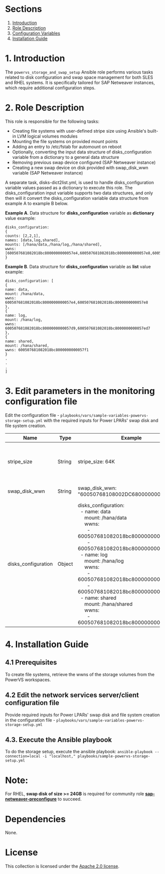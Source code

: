 # Sections

1. [Introduction](README.md#1-Introduction)
2. [Role Description](README.md#2-Role-description)
3. [Configuration Variables](README.md#3-Edit-parameters-in-the-monitoring-configuration-file)
4. [Installation Guide](README.md#4-Installation-Guide)

# 1. Introduction

The `powervs_storage_and_swap_setup` Ansible role performs various tasks related to disk configuration and swap space management for both SLES and RHEL systems. It is specifically tailored for SAP Netweaver instances, which require additional configuration steps.

# 2. Role Description

This role is responsible for the following tasks:

- Creating file systems with user-defined stripe size using Ansible's built-in LVM logical volumes modules
- Mounting the file systems on provided mount points
- Adding an entry to /etc/fstab for automount on reboot
- Optionally, converting the input data structure of disks_configuration variable from a dictionary to a general data structure
- Removing previous swap device configured (SAP Netweaver instance)
- Creating a new swap device on disk provided with swap_disk_wwn variable (SAP Netweaver instance)

A separate task, disks-dict2list.yml, is used to handle disks_configuration variable values passed as a dictionary to execute this role. The disks_configuration input variable supports two data structures, and only then will it convert the disks_configuration variable data structure from example A to example B below.

**Example A**. Data structure for **disks_configuration** variable as **dictionary** value example:
```
disks_configuration:
{
counts: [2,2,1],
names: [data,log,shared],
mounts: [/hana/data,/hana/log,/hana/shared],
wwns: [600507681082018bc8000000000057e4,600507681082018bc8000000000057e8,600507681082018bc8000000000057e5,600507681082018bc8000000000057e6,600507681082018bc8000000000057e7]
}
```

**Example B**. Data structure for **disks_configuration** variable as **list** value example:
```
disks_configuration: [
{
name: data,
mount: /hana/data,
wwns: 600507681082018bc8000000000057e4,600507681082018bc8000000000057e8
},
{
name: log,
mount: /hana/log,
wwns: 600507681082018bc8000000000057d9,600507681082018bc8000000000057ed7
},
{
name: shared,
mount: /hana/shared,
wwns: 600507681082018bc8000000000057f1
}
.
.
.
]
```

# 3. Edit parameters in the monitoring configuration file

Edit the configuration file - `playbooks/vars/sample-variables-powervs-storage-setup.yml` with the required inputs for Power LPARs' swap disk and file system creation.

| Name  | Type  |Example  | Description |
|-------|-------|---------|-------------|
|stripe_size|String|stripe_size: 64K| the size of the smallest unit of data that is written to a disk. In the example stripe size is set to 64KB and the module will write 64KB of data to the disk at a time. |
|swap_disk_wwn|String|swap_disk_wwn: "60050768108002DC6800000000029801"| the identifier of the disk that will be used to create a new swap device |
|disks_configuration|Object|disks_configuration:<br>&nbsp;&nbsp;- name: data<br>&nbsp;&nbsp;&nbsp;&nbsp; mount: /hana/data<br>&nbsp;&nbsp;&nbsp;&nbsp; wwns:<br>&nbsp;&nbsp;&nbsp;&nbsp;&nbsp;&nbsp;    - 600507681082018bc8000000000057e4<br>&nbsp;&nbsp;&nbsp;&nbsp;&nbsp;&nbsp;    - 600507681082018bc8000000000057e8<br>&nbsp;&nbsp;- name: log<br>&nbsp;&nbsp;&nbsp;&nbsp; mount: /hana/log<br>&nbsp;&nbsp;&nbsp;&nbsp; wwns:<br>&nbsp;&nbsp;&nbsp;&nbsp;&nbsp;&nbsp;    - 600507681082018bc8000000000057d9<br>&nbsp;&nbsp;&nbsp;&nbsp;&nbsp;&nbsp;    - 600507681082018bc8000000000057ed7<br>&nbsp;&nbsp;- name: shared<br>&nbsp;&nbsp;&nbsp;&nbsp; mount: /hana/shared<br>&nbsp;&nbsp;&nbsp;&nbsp; wwns:<br>&nbsp;&nbsp;&nbsp;&nbsp;&nbsp;&nbsp;    - 600507681082018bc8000000000057f1<br>| **_disk_configuration_** is a list of volume identifiers along with how they must be mounted **_disks_configuration[\*].name_**: Identifier for the logical volume and volume group.<br> **_disks_configuration[\*].mount_**: The directory path where the filesystem is mounted on the operating system.<br> **_disks_configuration[\*].wwns_**:  World Wide Names used to uniquely identify storage devices. Can be obtained using multipath -ll |

# 4. Installation Guide

## 4.1 Prerequisites 
To create file systems, retrieve the wwns of the storage volumes from the PowerVS workspaces. 

## 4.2 Edit the network services server/client configuration file
Provide required inputs for Power LPARs' swap disk and file system creation in the configuration file - `playbooks/vars/sample-variables-powervs-storage-setup.yml`

## 4.3. Execute the Ansible playbook

To do the storage setup, execute the ansible playbook:
`ansible-playbook --connection=local -i "localhost," playbooks/sample-powervs-storage-setup.yml`

# Note:
For RHEL, **swap disk of size >= 24GB** is required for community role **[sap-netweaver-preconfigure](https://github.com/linux-system-roles/sap-netweaver-preconfigure)** to succeed.

# Dependencies

None.

# License

This collection is licensed under the [Apache 2.0 license](http://www.apache.org/licenses/LICENSE-2.0).

